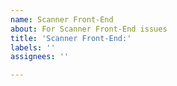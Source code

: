 ```yaml
---
name: Scanner Front-End
about: For Scanner Front-End issues
title: 'Scanner Front-End:'
labels: ''
assignees: ''

---
```



